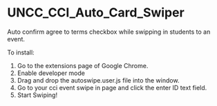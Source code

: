 # UNCC_CCI_Auto_Card_Swiper
Auto confirm agree to terms checkbox while swipping in students to an event.

To install:
1) Go to the extensions page of Google Chrome.
2) Enable developer mode
3) Drag and drop the autoswipe.user.js file into the window.
4) Go to your cci event swipe in page and click the enter ID text field.
5) Start Swiping!

